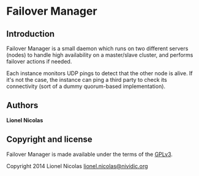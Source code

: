 # Failover Manager

## Introduction

Failover Manager is a small daemon which runs on two different servers (nodes) to handle high availability on a master/slave cluster, and performs failover actions if needed.

Each instance monitors UDP pings to detect that the other node is alive. If it's not the case, the instance can ping a third party to check its connectivity (sort of a dummy quorum-based implementation).


## Authors

**Lionel Nicolas**


## Copyright and license

Failover Manager is made available under the terms of the [GPLv3](http://www.gnu.org/licenses/gpl.html).

Copyright 2014 Lionel Nicolas <lionel.nicolas@nividic.org>

